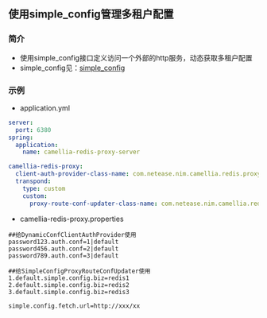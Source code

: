
## 使用simple_config管理多租户配置

### 简介
* 使用simple_config接口定义访问一个外部的http服务，动态获取多租户配置
* simple_config见：[simple_config](../../camellia-tools/simple_config.md)

### 示例
* application.yml
```yaml
server:
  port: 6380
spring:
  application:
    name: camellia-redis-proxy-server

camellia-redis-proxy:
  client-auth-provider-class-name: com.netease.nim.camellia.redis.proxy.auth.DynamicConfClientAuthProvider
  transpond:
    type: custom
    custom:
      proxy-route-conf-updater-class-name: com.netease.nim.camellia.redis.proxy.route.SimpleConfigProxyRouteConfUpdater
```

* camellia-redis-proxy.properties

```properties
##给DynamicConfClientAuthProvider使用
password123.auth.conf=1|default
password456.auth.conf=2|default
password789.auth.conf=3|default

##给SimpleConfigProxyRouteConfUpdater使用
1.default.simple.config.biz=redis1
2.default.simple.config.biz=redis2
3.default.simple.config.biz=redis3

simple.config.fetch.url=http://xxx/xx
```